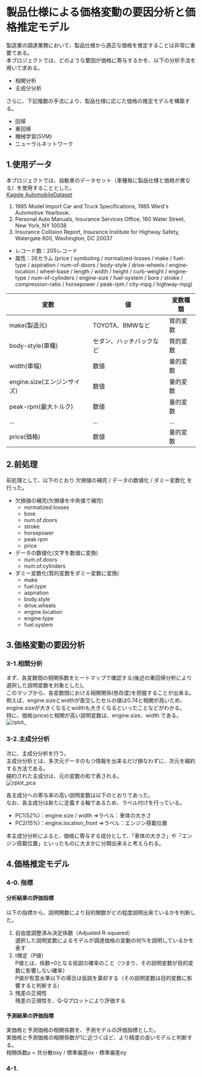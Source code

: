 # 製品仕様による価格変動の要因分析と価格推定モデル
製造業の調達業務において、製品仕様から適正な価格を推定することは非常に重要である。  
本プロジェクトでは、どのような要因が価格に寄与するかを、以下の分析手法を用いて求める。  
- 相関分析  
- 主成分分析  

さらに、下記複数の手法により、製品仕様に応じた価格の推定モデルを構築する。  
- 回帰
- 重回帰
- 機械学習(SVM)
- ニューラルネットワーク

## 1.使用データ
本プロジェクトでは、自動車のデータセット（車種毎に製品仕様と価格が異なる）を使用することとした。  
[Kaggle AutomobileDataset](https://www.kaggle.com/toramky/automobile-dataset)  
1) 1985 Model Import Car and Truck Specifications, 1985 Ward's Automotive Yearbook. 
2) Personal Auto Manuals, Insurance Services Office, 160 Water Street, New York, NY 10038  
3) Insurance Collision Report, Insurance Institute for Highway Safety, Watergate 600, Washington, DC 20037
- レコード数：205レコード
- 属性：26カラム (price / symboling / normalized-losses / make / fuel-type / aspiration / num-of-doors / body-style / drive-wheels / engine-location / wheel-base / length / width / height / curb-weight / engine-type / num-of-cylinders / engine-size / fuel-system / bore / stroke / compression-ratio / horsepower / peak-rpm / city-mpg / highway-mpg)

|変数|値|変数種類|
|---|---|---|
|make(製造元)|TOYOTA、BMWなど|質的変数|
|body-style(車種)|セダン、ハッチバックなど|質的変数|
|width(車幅)|数値|量的変数|
|engine.size(エンジンサイズ)|数値|量的変数|
|peak-rpm(最大トルク)|数値|量的変数|
|…|…|…|
|price(価格)|数値|量的変数|

## 2.前処理
前処理として、以下のとおり 欠損値の補完 / データの数値化 / ダミー変数化 を行った。
- 欠損値の補完(欠損値を中央値で補完)
  - normalized.losses
  - bore
  - num.of.doors
  - stroke
  - horsepower
  - peak.rpm
  - price
- データの数値化(文字を数値に変換)
  - num.of.doors
  - num.of.cylinders
- ダミー変数化(質的変数をダミー変数に変換)
  - make
  - fuel.type
  - aspiration
  - body.style
  - drive.wheels
  - engine.location
  - engine.type
  - fuel.system

## 3.価格変動の要因分析
### 3-1.相関分析
まず、各変数間の相関係数をヒートマップで確認する(後述の重回帰分析により選択した説明変数を対象とした)。  
このマップから、各変数間における相関関係(依存度)を把握することが出来る。  
例えば、engine.sizeとwidthが直交したセルの値は0.74と相関が高いため、engine.sizeが大きくなるとwidthも大きくなるといったことなどがわかる。  
特に、価格(price)と相関が高い説明変数は、engine.size、width である。  
![rplot_](https://user-images.githubusercontent.com/32303518/49331559-51e24f00-f5e2-11e8-9fc9-9012640e1032.png)

### 3-2.主成分分析
次に、主成分分析を行う。  
主成分分析とは、多次元データのもつ情報を出来るだけ損なわずに、次元を縮約する方法である。  
縮約された主成分は、元の変数の和で表される。  
![rplot_pca](https://user-images.githubusercontent.com/32303518/49331624-a76b2b80-f5e3-11e8-9c37-04fc76f4737b.png)

各主成分への寄与率の高い説明変数は以下のとおりであった。  
なお、各主成分は新たに定義する軸であるため、ラベル付けを行っている。  

- PC1(52%)：engine.size / width	⇒ラベル：車体の大きさ
- PC2(15%)：engine.location_front	⇒ラベル：エンジン搭載位置

本主成分分析によると、価格に寄与する成分として、「車体の大きさ」や「エンジン搭載位置」といったものに大まかに分類出来ると考えられる。

## 4.価格推定モデル
### 4-0. 指標
#### 分析結果の評価指標
以下の指標から、説明関数により目的関数がどの程度説明出来ているかを判断した。  
1. 自由度調整済み決定係数（Adjusted R-squared）  
選択した説明変数によるモデルが調達価格の変動の何%を説明しているかを表す
1. t検定（P値）  
P値とは、係数=0となる仮説の確率のこと（つまり、その説明変数が目的変数に影響しない確率）  
P値が有意水準以下の場合は仮説を棄却する（その説明変数は目的変数に影響すると判断する）
1. 残差の正規性  
残差の正規性を、Q-Qプロットにより評価する

#### 予測結果の評価指標
実価格と予測価格の相関係数を、予測モデルの評価指標とした。  
実価格と予測価格の相関係数が1に近づくほど、より精度の良いモデルと判断する。  
  相関係数ρ = 共分散σxy / 標準偏差σx・標準偏差σy


### 4-1.

